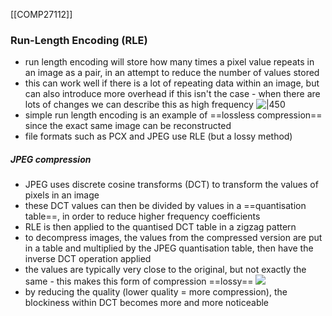 [[COMP27112]]

### Run-Length Encoding (RLE)
- run length encoding will store how many times a pixel value repeats in an image as a pair, in an attempt to reduce the number of values stored
- this can work well if there is a lot of repeating data within an image, but can also introduce more overhead if this isn't the case - when there are lots of changes we can describe this as high frequency
![|450](https://i.imgur.com/4hX2l7x.png)
- simple run length encoding is an example of ==lossless compression== since the exact same image can be reconstructed
- file formats such as PCX and JPEG use RLE (but a lossy method)
##### JPEG compression
- JPEG uses discrete cosine transforms (DCT) to transform the values of pixels in an image
- these DCT values can then be divided by values in a ==quantisation table==, in order to reduce higher frequency coefficients
- RLE is then applied to the quantised DCT table in a zigzag pattern
- to decompress images, the values from the compressed version are put in a table and multiplied by the JPEG quantisation table, then have the inverse DCT operation applied
- the values are typically very close to the original, but not exactly the same - this makes this form of compression ==lossy==
![](https://i.imgur.com/YImxwI3.png)
- by reducing the quality (lower quality = more compression), the blockiness within DCT becomes more and more noticeable